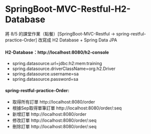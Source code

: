 # SpringBoot-MVC-Restful-H2-Database

將 8/5 的課堂作業（點餐）[SpringBoot-MVC-Restful -> spring-restful-practice-Order] 改寫成 H2 Database + Spring Data JPA

#### H2-Database：http://localhost:8080/h2-console
* spring.datasource.url=jdbc:h2:mem:training
* spring.datasource.driverClassName=org.h2.Driver
* spring.datasource.username=sa
* spring.datasource.password=sa

#### spring-restful-practice-Order:

* 取得所有訂單 http://localhost:8080/order  
* 根據Sep取得單筆訂單 http://localhost:8080/order/:seq  
* 新增訂單 http://localhost:8080/order  
* 修改訂單 http://localhost:8080/order/:seq  
* 刪除訂單 http://localhost:8080/order/:seq
